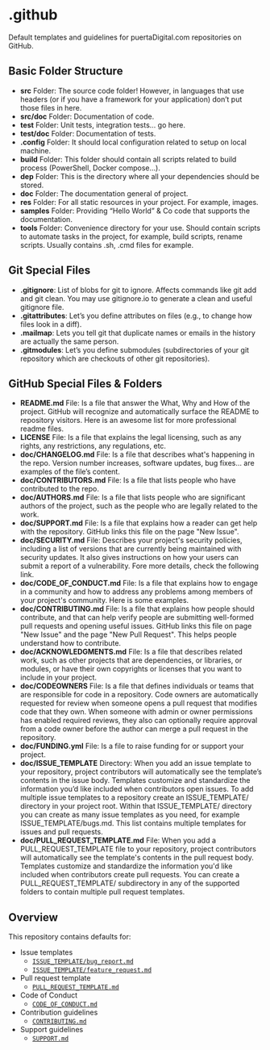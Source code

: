 # .github

Default templates and guidelines for puertaDigital.com repositories on GitHub.

## Basic Folder Structure

- **src** Folder: The source code folder! However, in languages that use headers (or if you have a framework for your application) don’t put those files in here.
- **src/doc** Folder: Documentation of code.
- **test** Folder: Unit tests, integration tests… go here.
- **test/doc** Folder: Documentation of tests.
- **.config** Folder: It should local configuration related to setup on local machine.
- **build** Folder: This folder should contain all scripts related to build process (PowerShell, Docker compose…).
- **dep** Folder: This is the directory where all your dependencies should be stored.
- **doc** Folder: The documentation general of project.
- **res** Folder: For all static resources in your project. For example, images.
- **samples** Folder: Providing “Hello World” & Co code that supports the documentation.
- **tools** Folder: Convenience directory for your use. Should contain scripts to automate tasks in the project, for example, build scripts, rename scripts. Usually contains .sh, .cmd files for example.

## Git Special Files

- **.gitignore**: List of blobs for git to ignore. Affects commands like git add and git clean. You may use gitignore.io to generate a clean and useful gitignore file.
- **.gitattributes**: Let’s you define attributes on files (e.g., to change how files look in a diff).
- **.mailmap**: Lets you tell git that duplicate names or emails in the history are actually the same person.
- **.gitmodules**: Let’s you define submodules (subdirectories of your git repository which are checkouts of other git repositories).

## GitHub Special Files & Folders

- **README.md** File: Is a file that answer the What, Why and How of the project. GitHub will recognize and automatically surface the README to repository visitors. Here is an awesome list for more professional readme files.
- **LICENSE** File: Is a file that explains the legal licensing, such as any rights, any restrictions, any regulations, etc.
- **doc/CHANGELOG.md** File: Is a file that describes what's happening in the repo. Version number increases, software updates, bug fixes… are examples of the file’s content.
- **doc/CONTRIBUTORS.md** File: Is a file that lists people who have contributed to the repo.
- **doc/AUTHORS.md** File: Is a file that lists people who are significant authors of the project, such as the people who are legally related to the work.
- **doc/SUPPORT.md** File: Is a file that explains how a reader can get help with the repository. GitHub links this file on the page "New Issue".
- **doc/SECURITY.md** File: Describes your project's security policies, including a list of versions that are currently being maintained with security updates. It also gives instructions on how your users can submit a report of a vulnerability. Fore more details, check the following link.
- **doc/CODE_OF_CONDUCT.md** File: Is a file that explains how to engage in a community and how to address any problems among members of your project's community. Here is some examples.
- **doc/CONTRIBUTING.md** File: Is a file that explains how people should contribute, and that can help verify people are submitting well-formed pull requests and opening useful issues. GitHub links this file on page "New Issue" and the page "New Pull Request". This helps people understand how to contribute.
- **doc/ACKNOWLEDGMENTS.md** File: Is a file that describes related work, such as other projects that are dependencies, or libraries, or modules, or have their own copyrights or licenses that you want to include in your project.
- **doc/CODEOWNERS** File: Is a file that defines individuals or teams that are responsible for code in a repository. Code owners are automatically requested for review when someone opens a pull request that modifies code that they own. When someone with admin or owner permissions has enabled required reviews, they also can optionally require approval from a code owner before the author can merge a pull request in the repository.
- **doc/FUNDING.yml** File: Is a file to raise funding for or support your project.
- **doc/ISSUE_TEMPLATE** Directory: When you add an issue template to your repository, project contributors will automatically see the template’s contents in the issue body. Templates customize and standardize the information you’d like included when contributors open issues. To add multiple issue templates to a repository create an ISSUE_TEMPLATE/ directory in your project root. Within that ISSUE_TEMPLATE/ directory you can create as many issue templates as you need, for example ISSUE_TEMPLATE/bugs.md. This list contains multiple templates for issues and pull requests.
- **doc/PULL_REQUEST_TEMPLATE.md** File: When you add a PULL_REQUEST_TEMPLATE file to your repository, project contributors will automatically see the template's contents in the pull request body. Templates customize and standardize the information you'd like included when contributors create pull requests. You can create a PULL_REQUEST_TEMPLATE/ subdirectory in any of the supported folders to contain multiple pull request templates.

## Overview

This repository contains defaults for:

- Issue templates
  - [`ISSUE_TEMPLATE/bug_report.md`](doc/ISSUE_TEMPLATE/bug_report.md)
  - [`ISSUE_TEMPLATE/feature_request.md`](doc/ISSUE_TEMPLATE/feature_request.md)
- Pull request template
  - [`PULL_REQUEST_TEMPLATE.md`](doc/PULL_REQUEST_TEMPLATE.md)
- Code of Conduct
  - [`CODE_OF_CONDUCT.md`](doc/CODE_OF_CONDUCT.md)
- Contribution guidelines
  - [`CONTRIBUTING.md`](doc/CONTRIBUTING.md)
- Support guidelines
  - [`SUPPORT.md`](doc/SUPPORT.md)
